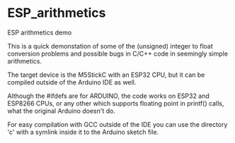 # ESP_arithmetics
ESP arithmetics demo

This is a quick demonstation of some of the (unsigned) integer to float
conversion problems and possible bugs in C/C++ code in seemingly simple
arithmetics.
 
The target device is the M5StickC with an ESP32 CPU, but it can be
compiled outside of the Arduino IDE as well.

Although the #ifdefs are for ARDUINO, the code works on ESP32 and ESP8266
CPUs, or any other which supports floating point in printf() calls, what
the original Arduino doesn't do.

For easy compilation with GCC outside of the IDE you can use the
directory 'c' with a symlink inside it to the Arduino sketch file.
